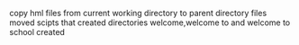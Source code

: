 copy hml files from current working directory to parent directory
files moved
scipts that created directories welcome,welcome to  and welcome to school created
